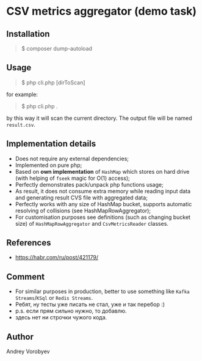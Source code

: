 # CSV metrics aggregator (demo task)

## Installation
> $ composer dump-autoload

## Usage
> $ php cli.php [dirToScan]

for example:
> $ php cli.php .

by this way it will scan the current directory. The output file will be named `result.csv`.

## Implementation details

- Does not require any external dependencies;
- Implemented on pure php;
- Based on **own implementation** of `HashMap` which stores on hard drive (with helping of `fseek` magic for O(1) access);
- Perfectly demonstrates pack/unpack php functions usage;
- As result, it does not consume extra memory while reading input data and generating result CVS file with aggregated data;
- Perfectly works with any size of HashMap bucket, supports automatic resolving of collisions (see HashMapRowAggregator);
- For customisation purposes see definitions (such as changing bucket size) of `HashMapRowAggregator` and `CsvMetricsReader` classes.

## References
* https://habr.com/ru/post/421179/

## Comment
- For similar purposes in production, better to use something like `Kafka Streams`/`KSql` or `Redis Streams`.
- Ребят, ну тесты уже писать не стал, уже и так перебор :)
- p.s. если прям сильно нужно, то добавлю.
- здесь нет ни строчки чужого кода.

## Author
Andrey Vorobyev

